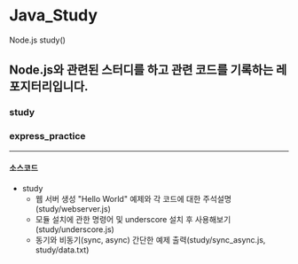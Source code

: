 # Java_Study

Node.js study()
<br>

## Node.js와 관련된 스터디를 하고 관련 코드를 기록하는 레포지터리입니다.

### study

### express_practice

---

#### 소스코드

- study
  - 웹 서버 생성 "Hello World" 예제와 각 코드에 대한 주석설명(study/webserver.js)
  - 모듈 설치에 관한 명령어 및 underscore 설치 후 사용해보기(study/underscore.js)
  - 동기와 비동기(sync, async) 간단한 예제 출력(study/sync_async.js, study/data.txt)
